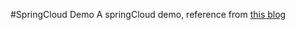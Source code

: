 #SpringCloud Demo
A springCloud demo, reference from [this blog](https://blog.csdn.net/weixin_43591980/article/details/106255122#t1)